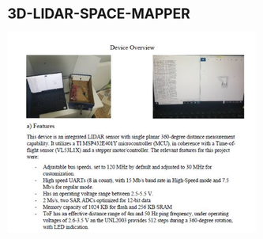 # 3D-LIDAR-SPACE-MAPPER
![Alt text](https://github.com/abhayraina/3D-LIDAR-SPACE-MAPPER/blob/main/img1.JPG "Optional Title")

